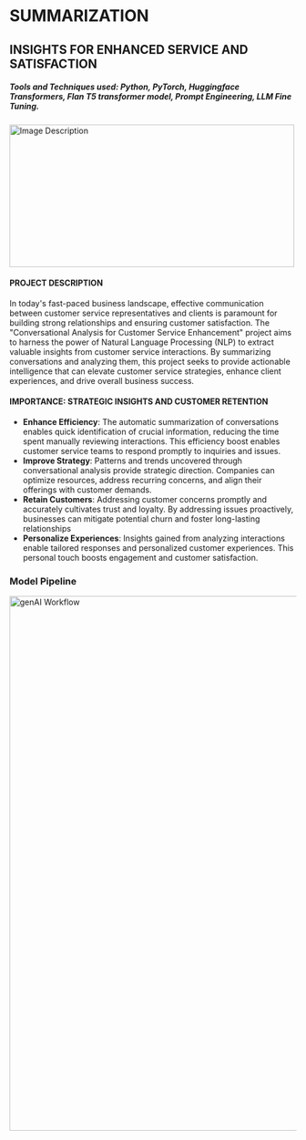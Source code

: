 # SUMMARIZATION
## INSIGHTS FOR ENHANCED SERVICE AND SATISFACTION

##### Tools and Techniques used: Python, PyTorch, Huggingface Transformers, Flan T5 transformer model, Prompt Engineering, LLM Fine Tuning.

<img src="https://github.com/NivedhaBalakrishnan/GenAI_Summarization_Customer_Service/assets/50318272/1c22d506-a268-4a34-8b57-9e25a4a8f383" alt="Image Description" width="500" height="250">

#### PROJECT DESCRIPTION
In today's fast-paced business landscape, effective communication between customer service representatives and clients is paramount for building strong relationships and ensuring customer satisfaction. The "Conversational Analysis for Customer Service Enhancement" project aims to harness the power of Natural Language Processing (NLP) to extract valuable insights from customer service interactions. By summarizing conversations and analyzing them, this project seeks to provide actionable intelligence that can elevate customer service strategies, enhance client experiences, and drive overall business success.

#### IMPORTANCE: STRATEGIC INSIGHTS AND CUSTOMER RETENTION
- <b>Enhance Efficiency</b>: The automatic summarization of conversations enables quick identification of crucial information, reducing the time spent manually reviewing interactions. This efficiency boost enables customer service teams to respond promptly to inquiries and issues.
- <b>Improve Strategy</b>: Patterns and trends uncovered through conversational analysis provide strategic direction. Companies can optimize resources, address recurring concerns, and align their offerings with customer demands.
- <b>Retain Customers</b>: Addressing customer concerns promptly and accurately cultivates trust and loyalty. By addressing issues proactively, businesses can mitigate potential churn and foster long-lasting relationships
- <b>Personalize Experiences</b>: Insights gained from analyzing interactions enable tailored responses and personalized customer experiences. This personal touch boosts engagement and customer satisfaction.


### Model Pipeline

<img width="938" alt="genAI Workflow" src="https://github.com/NivedhaBalakrishnan/GenAI_Summarization_Customer_Service/assets/50318272/8fdb4ed5-6c71-40df-b408-f7c486eef439">

